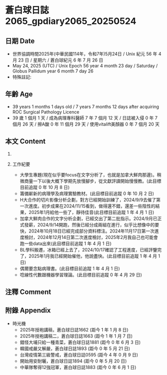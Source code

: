 [_metadata_:encoding]: - "utf-8"
[_metadata_:language]: - "zh-Hant-TW"
[_metadata_:fileformat]: - "markdown"
[_metadata_:MIME_type]: - "text/plain"
[_metadata_:markdown_version]: - "commonmark version 0.30"
[_metadata_:markdown_spec]: - "https://spec.commonmark.org/0.30/"

# 蒼白球日誌2065_gpdiary2065_20250524 #

## 日期 Date ##

* 世界協調時間2025年(中華民國114年，令和7年)5月24日 / Unix 紀元 56 年 4 月 23 日 / 星期六 / 蒼白球紀元 6 年 7 月 26 日
* May 24, 2025 (UTC) / Unix Epoch 56 year 4 month 23 day / Saturday / Globus Pallidum year 6 month 7 day 26
* 特殊註記:

## 年齡 Age ##

* 39 years 1 months 1 days old / 7 years 7 months 12 days after acquiring ROC Surgical Pathology Licence
* 39 歲 1 個月 1 天 / 成為病理專科醫師 7 年 7 個月 12 天 / 日誌被入侵 0 年 7 個月 26 天 / 擦A酸 0 年 11 個月 29 天 / 使用vitalift美顏器 0 年 7 個月 20 天

## 本文 Content ##

1. 

2. 工作紀要

    - 大學生專題(現在似乎要focus在文字分析了，也就是加拿大鮮肉那邊)。稍微商量一下以後大概下學期先放慢腳步，從文獻評讀開始慢慢教。(此目標目前追蹤 0 年 10 月 8 日)
    - 籌備嶄新的病理學及病理實驗教材。(此目標目前追蹤 0 年 10 月 2 日)
    - H大合作的切片影像分析企劃，對方已經開始訓練了，2024/9/9去催了第一次進度。初步成果在2024/11/15看到，做得還不錯，還差一些陰性的結果，2025年1月給他一些了，靜待佳音(此目標目前追蹤 1 年 4 月 1 日)
    - 加拿大鮮肉合作的文字分析企劃，已經交出了第二批指示。2024/9月已正式發薪，2024/9/14開跑，然後已經分成兩組在進行，似乎比想像中的要快，2024年10月18日已經完成部分資料標注。2024年11月17日第一次進度檢討，2024年12月14日第二次進度檢討，2025年2月我自己也可能會跑一些data出來(此目標目前追蹤 1 年 4 月 1 日)
    - BL學科搬遷，冰箱已經上去了，2024/10/17確認了工程進度，已經評鑒完了，2025年1月我已經開始催他，他說盡快。(此目標目前追蹤 1 年 4 月 1 日)
    - 偶爾要念點病理書。(此目標目前追蹤 1 年 4 月 1 日)
    - 唸線性代數跟機器學習理論。(此目標目前追蹤 0 年 4 月 29 日)

## 注釋 Comment ##


## 附錄 Appendix ##

* 時光機
    - 2025年授袍講稿，蒼白球日誌1662 (距今 1 年 1 月 8 日)
    - 2025年授袍講稿二，蒼白球日誌1663 (距今 1 年 1 月 7 日)
    - 錯怪大埔只給一種青菜，蒼白球日誌1881 (距今 0 年 6 月 3 日)
    - 韓國戒嚴又解嚴，蒼白球日誌1893 (距今 0 年 5 月 21 日)
    - 台灣疫情第三級警戒，蒼白球日誌0595 (距今 4 年 0 月 9 日)
    - 開始用安耐曬，蒼白球日誌1894 (距今 0 年 5 月 20 日)
    - 中華隊奪得12強冠軍，蒼白球日誌1883 (距今 0 年 6 月 1 日)
